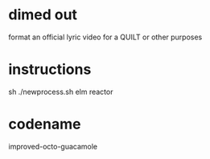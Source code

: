 dimed out
=========
format an official lyric video for a QUILT or other purposes

instructions
============
sh ./newprocess.sh
elm reactor

codename
========
improved-octo-guacamole
